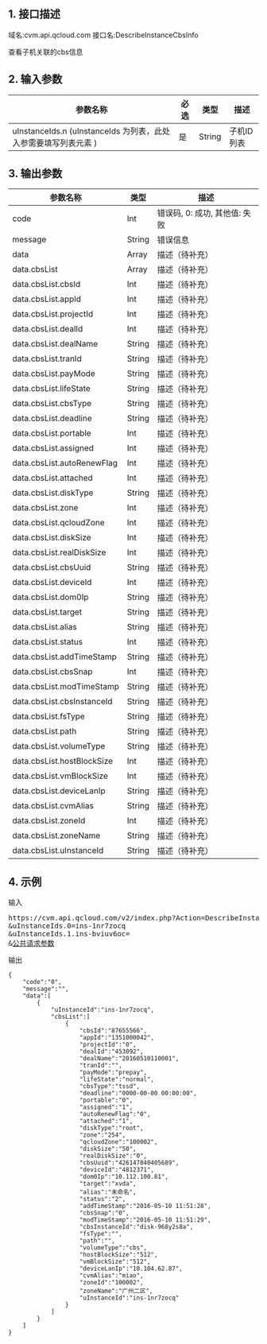 ## 1. 接口描述
域名:cvm.api.qcloud.com
接口名:DescribeInstanceCbsInfo

查看子机关联的cbs信息

## 2. 输入参数
| 参数名称 | 必选  | 类型 | 描述 |
|---------|---------|---------|---------|
| uInstanceIds.n (uInstanceIds 为列表，此处入参需要填写列表元素 ) | 是 | String | 子机ID列表|


## 3. 输出参数
| 参数名称 | 类型 | 描述 |
|---------|---------|---------|
| code | Int | 错误码, 0: 成功, 其他值: 失败|
| message | String | 错误信息|
| data | Array | 描述（待补充） |
| data.cbsList | Array | 描述（待补充）| 
| data.cbsList.cbsId | Int | 描述（待补充）| 
| data.cbsList.appId | Int | 描述（待补充）| 
| data.cbsList.projectId | Int | 描述（待补充）| 
| data.cbsList.dealId | Int | 描述（待补充）| 
| data.cbsList.dealName | String | 描述（待补充）| 
| data.cbsList.tranId | String | 描述（待补充）| 
| data.cbsList.payMode | String | 描述（待补充）| 
| data.cbsList.lifeState | String | 描述（待补充）| 
| data.cbsList.cbsType | String | 描述（待补充）| 
| data.cbsList.deadline | String | 描述（待补充）| 
| data.cbsList.portable | Int | 描述（待补充）| 
| data.cbsList.assigned | Int | 描述（待补充）| 
| data.cbsList.autoRenewFlag | Int | 描述（待补充）| 
| data.cbsList.attached | Int | 描述（待补充）| 
| data.cbsList.diskType | String | 描述（待补充）| 
| data.cbsList.zone | Int | 描述（待补充）| 
| data.cbsList.qcloudZone | Int | 描述（待补充）| 
| data.cbsList.diskSize | Int | 描述（待补充）| 
| data.cbsList.realDiskSize | Int | 描述（待补充）| 
| data.cbsList.cbsUuid | String | 描述（待补充）| 
| data.cbsList.deviceId | Int | 描述（待补充）| 
| data.cbsList.dom0Ip | String | 描述（待补充）| 
| data.cbsList.target | String | 描述（待补充）| 
| data.cbsList.alias | String | 描述（待补充）| 
| data.cbsList.status | Int | 描述（待补充）| 
| data.cbsList.addTimeStamp | String | 描述（待补充）| 
| data.cbsList.cbsSnap | Int | 描述（待补充）| 
| data.cbsList.modTimeStamp | String | 描述（待补充）| 
| data.cbsList.cbsInstanceId | String | 描述（待补充）| 
| data.cbsList.fsType | String | 描述（待补充）| 
| data.cbsList.path | String | 描述（待补充）| 
| data.cbsList.volumeType | String | 描述（待补充）| 
| data.cbsList.hostBlockSize | Int | 描述（待补充）| 
| data.cbsList.vmBlockSize | Int | 描述（待补充）| 
| data.cbsList.deviceLanIp | String | 描述（待补充）| 
| data.cbsList.cvmAlias | String | 描述（待补充）| 
| data.cbsList.zoneId | Int | 描述（待补充）| 
| data.cbsList.zoneName | String | 描述（待补充）| 
| data.cbsList.uInstanceId | String | 描述（待补充）| 


## 4. 示例
输入
<pre>
https://cvm.api.qcloud.com/v2/index.php?Action=DescribeInstanceCbsInfo
&uInstanceIds.0=ins-1nr7zocq
&uInstanceIds.1.ins-bviuv6oc=
&<a href="https://www.qcloud.com/doc/api/229/6976">公共请求参数</a>
</pre>
输出
```
{
    "code":"0",
    "message":"",
    "data":[
        {
            "uInstanceId":"ins-1nr7zocq",
            "cbsList":[
                {
                    "cbsId":"87655566",
                    "appId":"1351000042",
                    "projectId":"0",
                    "dealId":"453092",
                    "dealName":"20160510110001",
                    "tranId":"",
                    "payMode":"prepay",
                    "lifeState":"normal",
                    "cbsType":"tssd",
                    "deadline":"0000-00-00 00:00:00",
                    "portable":"0",
                    "assigned":"1",
                    "autoRenewFlag":"0",
                    "attached":"1",
                    "diskType":"root",
                    "zone":"254",
                    "qcloudZone":"100002",
                    "diskSize":"50",
                    "realDiskSize":"0",
                    "cbsUuid":"426147840405689",
                    "deviceId":"4812371",
                    "dom0Ip":"10.112.100.81",
                    "target":"xvda",
                    "alias":"未命名",
                    "status":"2",
                    "addTimeStamp":"2016-05-10 11:51:28",
                    "cbsSnap":"0",
                    "modTimeStamp":"2016-05-10 11:51:29",
                    "cbsInstanceId":"disk-968y2s8a",
                    "fsType":"",
                    "path":"",
                    "volumeType":"cbs",
                    "hostBlockSize":"512",
                    "vmBlockSize":"512",
                    "deviceLanIp":"10.104.62.87",
                    "cvmAlias":"miao",
                    "zoneId":"100002",
                    "zoneName":"广州二区",
                    "uInstanceId":"ins-1nr7zocq"
                }
            ]
        }
    ]
}
```

